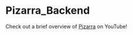 # Pizarra_Backend

Check out a brief overview of [Pizarra](https://youtu.be/Z9OhRB6EgVA) on YouTube!
